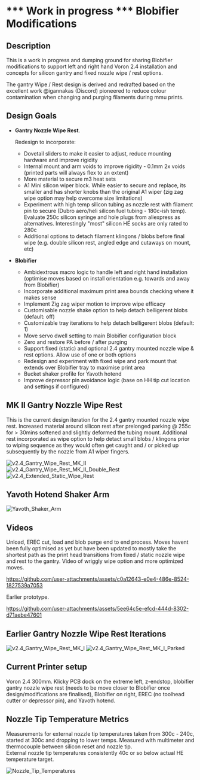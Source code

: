 # *** Work in progress ***  Blobifier Modifications

## Description

This is a work in progress and dumping ground for sharing Blobifier modifications to support left and right hand Voron 2.4 installation and concepts for silicon gantry and fixed nozzle wipe / rest options.

The gantry Wipe / Rest design is derived and redrafted based on the excellent work @igannakas (Discord) pioneered to reduce colour contamination when changing and purging filaments during mmu prints.<br />


## Design Goals

- **Gantry Nozzle Wipe Rest**.

  Redesign to incorporate:
  - Dovetail sliders to make it easier to adjust, reduce mounting hardware and improve rigidity
  - Internal mount and arm voids to improve rigidity - 0.1mm 2x voids (printed parts will always flex to an extent)
  - More material to secure m3 heat sets
  - A1 Mini silicon wiper block. While easier to secure and replace, its smaller and has shorter knobs than the original A1 wiper (zig zag wipe option may help overcome size limitations)
  - Experiment with high temp silicon tubing as nozzle rest with filament pin to secure (Dubro aero/heli silicon fuel tubing - 180c-ish temp). Evaluate 250c silicon syringe and hole plugs from aliexpress as alternatives. Interestingly "most" silicon HE socks are only rated to 280c
  - Additional options to detach filament klingons / blobs before final wipe (e.g. double silicon rest, angled edge and cutaways on mount, etc)  
 
- **Blobifier**
  - Ambidextrous macro logic to handle left and right hand installation (optimise moves based on install orientation e.g. towards and away from Blobifier)
  - Incorporate additional maximum print area bounds checking where it makes sense 
  - Implement Zig zag wiper motion to improve wipe efficacy
  - Customisable nozzle shake option to help detach belligerent blobs (default: off)
  - Customizable tray iterations to help detach belligerent blobs (default: 1)
  - Move servo dwell setting to main Blobifier configuration block
  - Zero and restore PA before / after purging 
  - Support fixed (static) and optional 2.4 gantry mounted nozzle wipe & rest options. Allow use of one or both options
  - Redesign and experiment with fixed wipe and park mount that extends over Blobifier tray to maximise print area
  - Bucket shaker profile for Yavoth hotend
  - Improve depressor pin avoidance logic (base on HH tip cut location and settings if configured)

## MK II Gantry Nozzle Wipe Rest

This is the current design iteration for the 2.4 gantry mounted nozzle wipe rest. Increased material around silicon rest after prelonged parking @ 255c for > 30mins softened and slightly deformed the tubing mount.
Additional rest incorporated as wipe option to help detact small blobs / klingons prior to wiping sequence as they would often get caught and / or picked up subsequently by the nozzle from A1 wiper fingers.

![v2.4_Gantry_Wipe_Rest_MK_II](images/v2.4_Gantry_Wipe_Rest_MK_II.png)
![v2.4_Gantry_Wipe_Rest_MK_II_Double_Rest](images/v2.4_Gantry_Wipe_Rest_MK_II_Double_Rest.png)
![v2.4_Extended_Static_Wipe_Rest](images/v2.4_Extended_Static_Wipe_Rest.png)

## Yavoth Hotend Shaker Arm

![Yavoth_Shaker_Arm](images/Yavoth_Shaker_Arm.png)


## Videos

Unload, EREC cut, load and blob purge end to end process. Moves havent been fully optimised as yet but have been updated to mostly take the shortest path as the print head transitions from fixed / static nozzle wipe and rest to the gantry.
Video of wriggly wipe option and more optimized moves.

https://github.com/user-attachments/assets/c0a12643-e0e4-486e-8524-1827539a7053

Earlier prototype.

https://github.com/user-attachments/assets/5ee64c5e-efcd-444d-8302-d71aebe47601


## Earlier Gantry Nozzle Wipe Rest Iterations

![v2.4_Gantry_Wipe_Rest_MK_I](images/v2.4_Gantry_Wipe_Rest_MK_I.png)
![v2.4_Gantry_Wipe_Rest_MK_I_Parked](images/v2.4_Gantry_Wipe_Rest_MK_I_Parked.png)


## Current Printer setup
Voron 2.4 300mm. Klicky PCB dock on the extreme left, z-endstop, blobifier gantry nozzle wipe rest (needs to be move closer to Blobifier once design/modifications are finalised), Blobifier on right, EREC (no toolhead cutter or depressor pin), and Yavoth hotend.

## Nozzle Tip Temperature Metrics
Measurements for external nozzle tip temperatures taken from 300c - 240c, started at 300c and dropping to lower temps.  Measured with multimeter and thermocouple between silicon reset and nozzle tip. <br />
External nozzle tip temperatures consistently 40c or so below actual HE temperature target.

![Nozzle_Tip_Temperatures](images/Nozzle_Tip_Temperatures.png)
